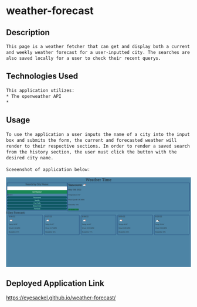 # weather-forecast

## Description
    This page is a weather fetcher that can get and display both a current and weekly weather forecast for a user-inputted city. The searches are also saved locally for a user to check their recent querys.

## Technologies Used
    This application utilizes:
    * The openweather API
    *

## Usage
    To use the application a user inputs the name of a city into the input box and submits the form, the current and forecasted weather will render to their respective sections. In order to render a saved search from the history section, the user must click the button with the desired city name.

    Sceeenshot of application below:

![screenshot](./docs/style/images/screenshot.PNG)

## Deployed Application Link
https://eyesackel.github.io/weather-forecast/

